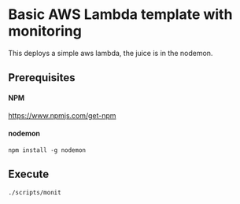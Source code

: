 # Basic AWS Lambda template with monitoring
This deploys a simple aws lambda, the juice is in the nodemon.

## Prerequisites
#### NPM 
https://www.npmjs.com/get-npm
#### nodemon
`npm install -g nodemon`

## Execute
`./scripts/monit`

